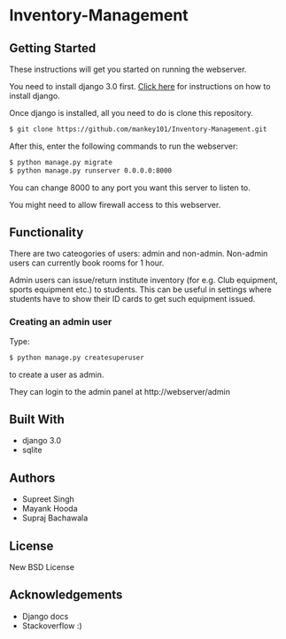 # Inventory-Management

## Getting Started

These instructions will get you started on running the webserver. 

You need to install django 3.0 first. [Click here](https://docs.djangoproject.com/en/3.0/intro/install/) for instructions
on how to install django.  

Once django is installed, all you need to do is clone this repository.

```bash
$ git clone https://github.com/mankey101/Inventory-Management.git
```

After this, enter the following commands to run the webserver:
```bash
$ python manage.py migrate
$ python manage.py runserver 0.0.0.0:8000
```

You can change 8000 to any port you want this server to listen to. 

You might need to allow firewall access to this webserver.

## Functionality

There are two cateogories of users: admin and non-admin. Non-admin users can currently book rooms for 1 hour.

Admin users can issue/return institute inventory (for e.g. Club equipment, sports equipment etc.) to students. 
This can be useful in settings where students have to show their ID cards to get such equipment issued.  

### Creating an admin user

Type:
```bash
$ python manage.py createsuperuser
```
to create a user as admin. 

They can login to the admin panel at http://webserver/admin

## Built With

* django 3.0
* sqlite

## Authors

* Supreet Singh
* Mayank Hooda
* Supraj Bachawala

## License

New BSD License

## Acknowledgements

* Django docs
* Stackoverflow :)